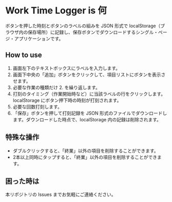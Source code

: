 # Work Time Logger is 何

ボタンを押した時刻とボタンのラベルの組みを JSON 形式で localStorage（ブラウザ内の保存場所）に記録し、保存ボタンでダウンロードするシングル・ページ・アプリケーションです。

## How to use

1. 画面左下のテキストボックスにラベルを入力します。
2. 画面下中央の「追加」ボタンをクリックして、項目リストにボタンを表示させます。
3. 必要な作業の種類だけ 2. を繰り返します。
4. 打刻のタイミング（作業開始時など）に当該ラベルの行をクリックします。localStorage にボタン押下時の時刻が打刻されます。
5. 必要な回数打刻します。
6. 「保存」ボタンを押して打刻記録を JSON 形式のファイルでダウンロードします。ダウンロードした時点で、localStorage 内の記録は削除されます。

## 特殊な操作

- ダブルクリックすると、「終業」以外の項目を削除することができます。
- 2本以上同時にタップすると、「終業」以外の項目を削除することができます。

## 困った時は

本リポジトリの Issues までお気軽にご連絡ください。